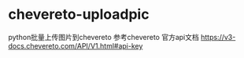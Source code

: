 # chevereto-uploadpic
python批量上传图片到chevereto
参考chevereto 官方api文档 https://v3-docs.chevereto.com/API/V1.html#api-key
